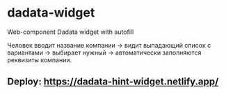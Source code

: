 # dadata-widget
Web-component Dadata widget with autofill

Человек вводит название компании → видит выпадающий список с вариантами → выбирает нужный → автоматически заполняются реквизиты компании.

## Deploy: https://dadata-hint-widget.netlify.app/
